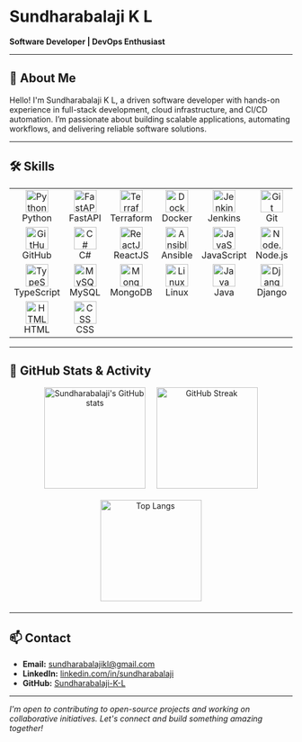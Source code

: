 # Sundharabalaji K L

**Software Developer | DevOps Enthusiast**

---

## 👋 About Me

Hello! I'm Sundharabalaji K L, a driven software developer with hands-on experience in full-stack development, cloud infrastructure, and CI/CD automation. I’m passionate about building scalable applications, automating workflows, and delivering reliable software solutions.

---

## 🛠️ Skills

<table>
  <tr>
    <td align="center"><img src="https://cdn.jsdelivr.net/gh/devicons/devicon/icons/python/python-original.svg" width="40" alt="Python"/><br>Python</td>
    <td align="center"><img src="https://cdn.jsdelivr.net/gh/devicons/devicon/icons/fastapi/fastapi-original.svg" width="40" alt="FastAPI"/><br>FastAPI</td>
    <td align="center"><img src="https://cdn.jsdelivr.net/gh/devicons/devicon/icons/terraform/terraform-original.svg" width="40" alt="Terraform"/><br>Terraform</td>
    <td align="center"><img src="https://cdn.jsdelivr.net/gh/devicons/devicon/icons/docker/docker-original.svg" width="40" alt="Docker"/><br>Docker</td>
    <td align="center"><img src="https://cdn.jsdelivr.net/gh/devicons/devicon/icons/jenkins/jenkins-original.svg" width="40" alt="Jenkins"/><br>Jenkins</td>
    <td align="center"><img src="https://cdn.jsdelivr.net/gh/devicons/devicon/icons/git/git-original.svg" width="40" alt="Git"/><br>Git</td>
  </tr>
  <tr>
    <td align="center"><img src="https://cdn.jsdelivr.net/gh/devicons/devicon/icons/github/github-original.svg" width="40" alt="GitHub"/><br>GitHub</td>
    <td align="center"><img src="https://cdn.jsdelivr.net/gh/devicons/devicon/icons/csharp/csharp-original.svg" width="40" alt="C#"/><br>C#</td>
    <td align="center"><img src="https://cdn.jsdelivr.net/gh/devicons/devicon/icons/react/react-original.svg" width="40" alt="ReactJS"/><br>ReactJS</td>
    <td align="center"><img src="https://cdn.jsdelivr.net/gh/devicons/devicon/icons/ansible/ansible-original.svg" width="40" alt="Ansible"/><br>Ansible</td>
    <td align="center"><img src="https://cdn.jsdelivr.net/gh/devicons/devicon/icons/javascript/javascript-original.svg" width="40" alt="JavaScript"/><br>JavaScript</td>
    <td align="center"><img src="https://cdn.jsdelivr.net/gh/devicons/devicon/icons/nodejs/nodejs-original.svg" width="40" alt="Node.js"/><br>Node.js</td>
  </tr>
  <tr>
    <td align="center"><img src="https://cdn.jsdelivr.net/gh/devicons/devicon/icons/typescript/typescript-original.svg" width="40" alt="TypeScript"/><br>TypeScript</td>
    <td align="center"><img src="https://cdn.jsdelivr.net/gh/devicons/devicon/icons/mysql/mysql-original.svg" width="40" alt="MySQL"/><br>MySQL</td>
    <td align="center"><img src="https://cdn.jsdelivr.net/gh/devicons/devicon/icons/mongodb/mongodb-original.svg" width="40" alt="MongoDB"/><br>MongoDB</td>
    <td align="center"><img src="https://cdn.jsdelivr.net/gh/devicons/devicon/icons/linux/linux-original.svg" width="40" alt="Linux"/><br>Linux</td>
    <td align="center"><img src="https://cdn.jsdelivr.net/gh/devicons/devicon/icons/java/java-original.svg" width="40" alt="Java"/><br>Java</td>
    <td align="center"><img src="https://cdn.jsdelivr.net/gh/devicons/devicon/icons/django/django-plain.svg" width="40" alt="Django"/><br>Django</td>
  </tr>
  <tr></tr>
    <td align="center"><img src="https://cdn.jsdelivr.net/gh/devicons/devicon/icons/html5/html5-original.svg" width="40" alt="HTML"/><br>HTML</td>
    <td align="center"><img src="https://cdn.jsdelivr.net/gh/devicons/devicon/icons/css3/css3-original.svg" width="40" alt="CSS"/><br>CSS</td>
  </tr>
</table>

---

## 🚀 GitHub Stats & Activity

<div align="center" style="position: relative; margin-bottom: 20px;">
  <!-- Decorative SVG Divider -->

  <!-- Stats Cards in a Row -->
  <div style="display: flex; justify-content: center; flex-wrap: wrap; gap: 20px;">
    <img src="https://github-readme-stats.vercel.app/api?username=Sundharabalaji-K-L&show_icons=true&theme=aura&border_radius=12&title_color=cb5eee&bg_color=0,0d1117,232526&hide_border=true" alt="Sundharabalaji's GitHub stats" height="180"/>
    <img src="https://github-readme-streak-stats.herokuapp.com/?user=Sundharabalaji-K-L&theme=midnight-purple&hide_border=true&border_radius=12" alt="GitHub Streak" height="180"/>
    <img src="https://github-readme-stats.vercel.app/api/top-langs/?username=Sundharabalaji-K-L&layout=compact&theme=radical&title_color=9f66ff&bg_color=0,232526,0d1117&border_radius=12&langs_count=7&hide_border=true" alt="Top Langs" height="180"/>
  </div>
</div>

---

## 📫 Contact

- **Email:** [sundharabalajikl@gmail.com](mailto:sundharabalajikl@gmail.com)
- **LinkedIn:** [linkedin.com/in/sundharabalaji](https://www.linkedin.com/in/sundharabalaji/)
- **GitHub:** [Sundharabalaji-K-L](https://github.com/Sundharabalaji-K-L)

---

*I'm open to contributing to open-source projects and working on collaborative initiatives. Let's connect and build something amazing together!*
